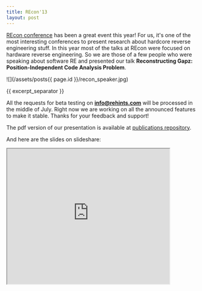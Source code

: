 ```yaml
---
title: REcon'13
layout: post
---
```


[REcon conference](http://recon.cx/2013/index.html) has been a great event this year! For us, it's one of the most interesting conferences to present research about hardcore reverse engineering stuff. In this year most of the talks at REcon were focused on hardware reverse engineering. So we are those of a few people who were speaking about software RE and presented our talk **Reconstructing Gapz: Position-Independent Code Analysis Problem**.

![](/assets/posts{{ page.id }}/recon_speaker.jpg)

{{ excerpt_separator }}

All the requests for beta testing on **info@rehints.com** will be processed in the middle of July. Right now we are working on all the announced features to make it stable. Thanks for your feedback and support!

The pdf version of our presentation is available at [publications repository](https://github.com/REhints/Publications/tree/master/Conferences/RECON'2013).

And here are the slides on slideshare:

<iframe src='http://www.slideshare.net/slideshow/embed_code/23621466' width='427' height='356'></iframe>
